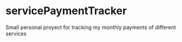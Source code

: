 # servicePaymentTracker
Small personal proyect for tracking my monthly payments of different services
